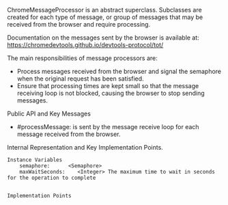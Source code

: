 ChromeMessageProcessor is an abstract superclass.  Subclasses are created for each type of message, or group of messages that may  be received from the browser and require processing.

Documentation on the messages sent by the browser is available at: https://chromedevtools.github.io/devtools-protocol/tot/

The main responsibilities of message processors are:

- Process messages received from the browser and signal the semaphore when the original request has been satisfied.
- Ensure that processing times are kept small so that the message receiving loop is not blocked, causing the browser to stop sending messages.


Public API and Key Messages

- #processMessage: is sent by the message receive loop for each message received from the browser.

Internal Representation and Key Implementation Points.

    Instance Variables
		semaphore:		<Semaphore>
		maxWaitSeconds:    <Integer> The maximum time to wait in seconds for the operation to complete


    Implementation Points
